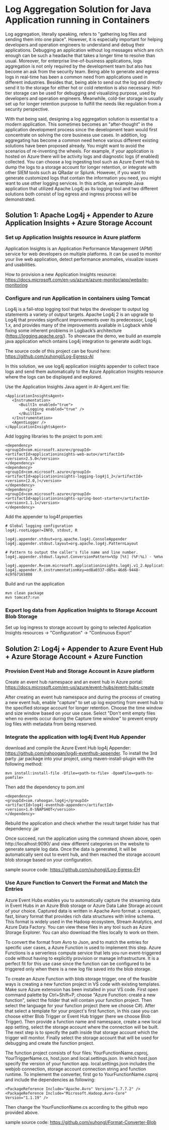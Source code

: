 # Log Aggregation Solution for Java Application running in Containers

Log aggregation, literally speaking, refers to "gathering log files and sending them into one place". However, it is especially important for helping developers and operation engineers to understand and debug their applications. Debugging an application without log messages which are rich enough can be such a headache that takes a longer time to resolve than usual. Moreover, for enterprise line-of-business applications, logs aggregation is not only required by the development team but also has become an ask from the security team. Being able to generate and egress logs in real-time has been a common need from applications used in different industries. Besides that, being able to send out the log and directly send it to the storage for either hot or cold retention is also necessary. Hot-tier storage can be used for debugging and visualizing purpose, used by developers and operation engineers. Meanwhile, cold-tier storage is usually set up for longer retention purpose to fulfill the needs like regulation from a security perspective. 

With that being said, designing a log aggregation solution is essential to a modern application. This sometimes becomes an "after-thought" in the application development process since the development team would first concentrate on solving the core business use cases. In addition, log aggregating has become a common need hence various different existing solutions have been proposed already. You might want to avoid the scenarios of re-inventing the wheels. For example, if your application is hosted on Azure there will be activity logs and diagnostic logs (if enabled) collected. You can choose a log ingesting tool such as Azure Event Hub to dump the logs to a storage account for longer retention, or integrate with other SIEM tools such as QRadar or Splunk. However, if you want to generate customized logs that contain the information you need, you might want to use other logging services. In this article, an example Java application that utilized Apache Log4j as its logging tool and two different solutions both consist of log egress and ingress process will be demonstrated. 

## Solution 1: Apache Log4j + Appender to Azure Application Insights + Azure Storage Account
### Set up Application Insights resource in Azure platform
Application Insights is an Application Performance Management (APM) service for web developers on multiple platforms. It can be used to monitor your live web application, detect performance anomalies, visualize issues and usabilities. 

How to provision a new Application Insights resource: https://docs.microsoft.com/en-us/azure/azure-monitor/app/website-monitoring 

### Configure and run Application in containers using Tomcat
Log4j is a fail-stop logging tool that helps the developer to output log statements a variety of output targets. Apache Log4j 2 is an upgrade to Log4j that provides significant improvements over its predecessor, Log4j 1.x, and provides many of the improvements available in Logback while fixing some inherent problems in Logback’s architecture (https://logging.apache.org/). To showcase the demo, we build an example java application which ontains Log4j integration to generate audit logs. 

The source code of this project can be found here: https://github.com/xuhongl/Log-Egress-AI 

In this solution, we use log4j application insights appender to collect trace logs and send them automatically to the Azure Application Insights resource where the logs can be displayed and explored. 

Use the Application Insights Java agent in AI-Agent.xml file:
```
<ApplicationInsightsAgent>
   <Instrumentation>
      <BuiltIn enabled="true">
         <Logging enabled="true" />
      </BuiltIn>
   </Instrumentation>
   <AgentLogger />
</ApplicationInsightsAgent>
```

Add logging libraries to the project to pom.xml:
```
<dependency>
<groupId>com.microsoft.azure</groupId>
<artifactId>applicationinsights-web-auto</artifactId>
<version>2.5.0</version>
</dependency>
<dependency>
<groupId>com.microsoft.azure</groupId>
<artifactId>applicationinsights-logging-log4j1_2</artifactId>
<version>[2.0,)</version>
</dependency>
<dependency>
<groupId>com.microsoft.azure</groupId>
<artifactId>applicationinsights-spring-boot-starter</artifactId>
<version>1.1.1</version>
</dependency>
```

Add the appender to log4f.properties
```
# Global logging configuration
log4j.rootLogger=INFO, stdout, R

log4j.appender.stdout=org.apache.log4j.ConsoleAppender
log4j.appender.stdout.layout=org.apache.log4j.PatternLayout

# Pattern to output the caller's file name and line number.
log4j.appender.stdout.layout.ConversionPattern=%5p [%t] (%F:%L) - %m%n

log4j.appender.R=com.microsoft.applicationinsights.log4j.v1_2.ApplicationInsightsAppender
log4j.appender.R.instrumentationKey=ed8a0337-d85a-46d6-9448-4c9f67165808
```

Build and run the application
```
mvn clean package
mvn tomcat7:run
```

### Export log data from Application Insights to Storage Account Blob Storage
Set up log ingress to storage account by going to selected Application Insights resources -> "Configuration" -> "Continuous Export"


## Solution 2: Log4j + Appender to Azure Event Hub + Azure Storage Account + Azure Function

### Provision Event Hub and Storage Account in Azure platform
Create an event hub namespace and an event hub in Azure portal: https://docs.microsoft.com/en-us/azure/event-hubs/event-hubs-create

After creating an event hub namespace and during the process of creating a new event hub, enable "capture" to set up log exporting from event hub to the specified storage account for longer retention. Choose the time window and size window based on your use case. Select "Don't emit empty files when no events occur during the Capture time window" to prevent empty log files with metadata from being reserved.


### Integrate the application with log4j Event Hub Appender
download and compile the Azure Event Hub log4j Appender: https://github.com/rahoogan/log4j-eventhub-appender. To install the 3rd party .jar package into your project, using maven-install-plugin with the following method:

```
mvn install:install-file -Dfile=<path-to-file> -DpomFile=<path-to-pomfile>
```

Then add the dependency to pom.xml
```
<dependency>
<groupId>com.rahoogan.log4j</groupId>
<artifactId>log4j-eventhub-appender</artifactId>
<version>1.0-SNAPSHOT</version>
</dependency>
```
Rebuild the application and check whether the result target folder has that dependency .jar

Once succeed, run the application using the command shown above, open http://localhost:9090/ and view different categories on the website to generate sample log data. Once the data is generated, it will be automatically sent out to event hub, and then reached the storage account blob storage based on your configuration. 

sample source code: https://github.com/xuhongl/Log-Egress-EH 


### Use Azure Function to Convert the Format and Match the Entries
Azure Event Hubs enables you to automatically capture the streaming data in Event Hubs in an Azure Blob storage or Azure Data Lake Storage account of your choice. Captured data is written in Apache Avro format: a compact, fast, binary format that provides rich data structures with inline schema. This format is widely used in the Hadoop ecosystem, Stream Analytics, and Azure Data Factory. You can view these files in any tool such as Azure Storage Explorer. You can also download the files locally to work on them.

To convert the format from Avro to Json, and to match the entries for specific user cases, a Azure Function is used to implement this step. Azure Functions is a serverless compute service that lets you run event-triggered code without having to explicitly provision or manage infrastructure. It is a perfect fit for this use case since the function can be configured to be triggered only when there is a new log file saved into the blob storage. 

To create an Azure Function with blob storage trigger, one of the feasible ways is creating a new function project in VS code with existing templates. Make sure Azure extension has been installed in your VS code. First open command palette by Ctrl+Shift+P, choose "Azure Function: create a new function", select the folder that will contain your function project. Then select the language for your function project (here we choose C#). After that select a template for your project's first function, in this case you can choose either Blob Trigger or Event Hub trigger (here we choose Blob Trigger). Then provide a function name and namespace, create a new local app setting, select the storage account where the connection will be built. The next step is to specify the path inside that storage account which the trigger will monitor. Finally select the storage account that will be used for debugging and create the function project. 

The function project consists of four files: YourFunctionName.csproj, YourTriggerName.cs, host.json and local.settings.json. In which host.json specify the version of your function app. local.settings.json includes the webjob connection, storage account connection string and function runtime. To implement the converter, first go to YourFunctionName.csproj and include the dependencies as following:
```
<PackageReference Include="Apache.Avro" Version="1.7.7.2" />
<PackageReference Include="Microsoft.Hadoop.Avro-Core" Version="1.1.19" />
```

Then change the YourFunctionName.cs according to the github repo provided above. 


sample source code: https://github.com/xuhongl/Format-Converter-Blob 
